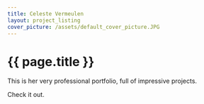 ```yaml
---
title: Celeste Vermeulen
layout: project_listing
cover_picture: /assets/default_cover_picture.JPG
---
```


# {{ page.title }}

This is her very professional portfolio, full of impressive projects.

Check it out.
